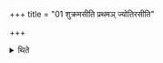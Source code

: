+++
title = "01 शुक्रमसीति प्रथमञ् ज्योतिरसीति"

+++

<details><summary>थिते</summary>

1. (The Adhvaryu purifies the ghee) first with śukramasi[^1] second with jyotirasi[^2], third with tejo’si.[^3]  

[^1-3]: TS I.1.10.0.
</details>
